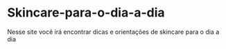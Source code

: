 # Skincare-para-o-dia-a-dia
Nesse site você irá encontrar dicas e orientações de skincare para o dia a dia
